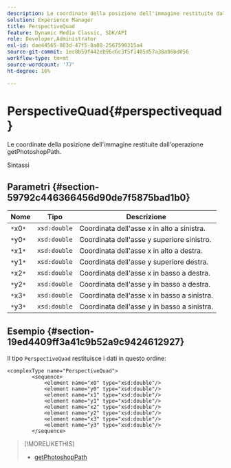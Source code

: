 ```yaml
---
description: Le coordinate della posizione dell'immagine restituite dall'operazione getPhotoshopPath.
solution: Experience Manager
title: PerspectiveQuad
feature: Dynamic Media Classic, SDK/API
role: Developer,Administrator
exl-id: dae44565-083d-47f5-8a08-2567590315a4
source-git-commit: 1ec8b59f442eb96c6c3f5f1405d57a38a86bd056
workflow-type: tm+mt
source-wordcount: '77'
ht-degree: 16%

---
```


# PerspectiveQuad{#perspectivequad}

Le coordinate della posizione dell&#39;immagine restituite dall&#39;operazione getPhotoshopPath.

Sintassi

## Parametri {#section-59792c446366456d90de7f5875bad1b0}

| Nome | Tipo | Descrizione |
|---|---|---|
| `*`x0`*` | `xsd:double` | Coordinata dell&#39;asse x in alto a sinistra. |
| `*`y0`*` | `xsd:double` | Coordinata dell&#39;asse y superiore sinistro. |
| `*`x1`*` | `xsd:double` | Coordinata dell&#39;asse x in alto a destra. |
| `*`y1`*` | `xsd:double` | Coordinata dell&#39;asse y superiore destra. |
| `*`x2`*` | `xsd:double` | Coordinata dell&#39;asse x in basso a destra. |
| `*`y2`*` | `xsd:double` | Coordinata dell&#39;asse y in basso a destra. |
| `*`x3`*` | `xsd:double` | Coordinata dell&#39;asse x in basso a sinistra. |
| `*`y3`*` | `xsd:double` | Coordinata dell&#39;asse y in basso a sinistra. |

## Esempio {#section-19ed4409ff3a41c9b52a9c9424612927}

Il tipo `PerspectiveQuad` restituisce i dati in questo ordine:

```
<complexType name="PerspectiveQuad">
        <sequence>
            <element name="x0" type="xsd:double"/>
            <element name="y0" type="xsd:double"/>
            <element name="x1" type="xsd:double"/>
            <element name="y1" type="xsd:double"/>
            <element name="x2" type="xsd:double"/>
            <element name="y2" type="xsd:double"/>
            <element name="x3" type="xsd:double"/>
            <element name="y3" type="xsd:double"/>
        </sequence>
```

>[!MORELIKETHIS]
>
>* [getPhotoshopPath](../../operations/c-operations-intro/c-methods/r-get-photoshop-path.md#reference-545f902f84194951ac04e947fdc803b9)

